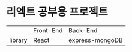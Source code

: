 # 리엑트 공부용 프로젝트
<table>
  <th>
  <td>Front-End</td>
  <td colspan=2>Back-End</td>
  </th>
  <tr>
    <td>library</td>
    <td>React</td>
    <td>express-mongoDB</td>
  </tr>

</table>

